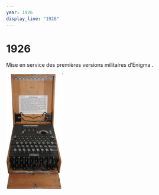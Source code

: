 ```yaml
---
year: 1926
display_line: "1926"
---
```


# 1926
Mise en service des  premières versions militaires d’Enigma .

![alt text](/img/1926/Enigma.png "Enigma")